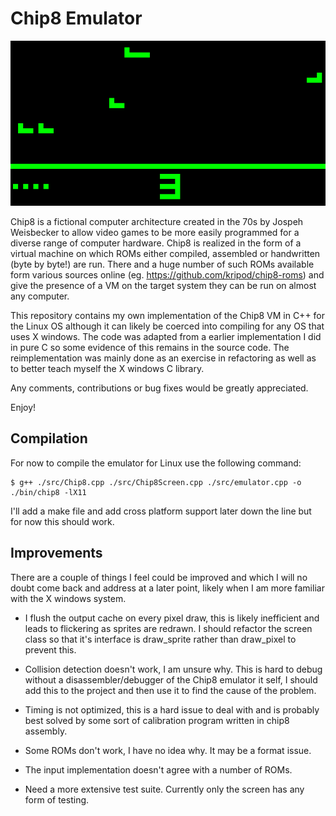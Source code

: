 # Chip8 Emulator

![Airplane Running on the Chip8 Emulator](./readme.png)

Chip8 is a fictional computer architecture created in the 70s by Jospeh Weisbecker to allow video games to be more easily programmed for a diverse range of computer hardware.
Chip8 is realized in the form of a virtual machine on which ROMs either compiled, assembled or handwritten (byte by byte!) are run.
There and a huge number of such ROMs available form various sources online (eg. https://github.com/kripod/chip8-roms) and give the presence of a VM on the target system they can be run on almost any computer.

This repository contains my own implementation of the Chip8 VM in C++ for the Linux OS although it can likely be coerced into compiling for any OS that uses X windows.
The code was adapted from a earlier implementation I did in pure C so some evidence of this remains in the source code.
The reimplementation was mainly done as an exercise in refactoring as well as to better teach myself the X windows C library.

Any comments, contributions or bug fixes would be greatly appreciated.

Enjoy!


## Compilation

For now to compile the emulator for Linux use the following command:
```{bash}
$ g++ ./src/Chip8.cpp ./src/Chip8Screen.cpp ./src/emulator.cpp -o ./bin/chip8 -lX11
```

I'll add a make file and add cross platform support later down the line but for now this should work.

## Improvements

There are a couple of things I feel could be improved and which I will no doubt come back and address at a later point, likely when I am more familiar with the X windows system.

* I flush the output cache on every pixel draw, this is likely inefficient and leads to flickering as sprites are redrawn. I should refactor the screen class so that it's interface is draw\_sprite rather than draw\_pixel to prevent this.

* Collision detection doesn't work, I am unsure why. This is hard to debug without a disassembler/debugger of the Chip8 emulator it self, I should add this to the project and then use it to find the cause of the problem. 

* Timing is not optimized, this is a hard issue to deal with and is probably best solved by some sort of calibration program written in chip8 assembly.

* Some ROMs don't work, I have no idea why. It may be a format issue.

* The input implementation doesn't agree with a number of ROMs.

* Need a more extensive test suite. Currently only  the screen has any form of testing.
